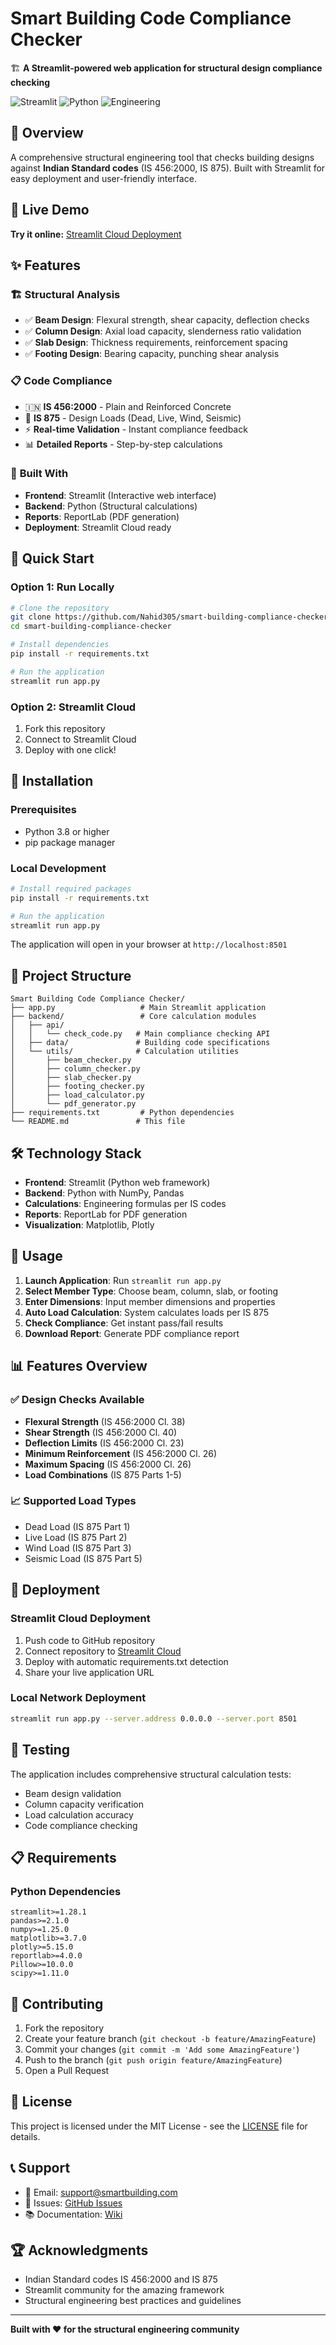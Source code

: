 # Smart Building Code Compliance Checker

🏗️ **A Streamlit-powered web application for structural design compliance checking**

![Streamlit](https://img.shields.io/badge/Streamlit-FF4B4B?style=for-the-badge&logo=streamlit&logoColor=white)
![Python](https://img.shields.io/badge/Python-3776AB?style=for-the-badge&logo=python&logoColor=white)
![Engineering](https://img.shields.io/badge/Engineering-00599C?style=for-the-badge&logo=engineering&logoColor=white)

## 🎯 Overview

A comprehensive structural engineering tool that checks building designs against **Indian Standard codes** (IS 456:2000, IS 875). Built with Streamlit for easy deployment and user-friendly interface.

## 🚀 Live Demo

**Try it online:** [Streamlit Cloud Deployment](https://smart-building-compliance-checker.streamlit.app)

## ✨ Features

### 🏗️ **Structural Analysis**
- ✅ **Beam Design**: Flexural strength, shear capacity, deflection checks
- ✅ **Column Design**: Axial load capacity, slenderness ratio validation
- ✅ **Slab Design**: Thickness requirements, reinforcement spacing
- ✅ **Footing Design**: Bearing capacity, punching shear analysis

### 📋 **Code Compliance**
- 🇮🇳 **IS 456:2000** - Plain and Reinforced Concrete
- 🏢 **IS 875** - Design Loads (Dead, Live, Wind, Seismic)
- ⚡ **Real-time Validation** - Instant compliance feedback
- 📊 **Detailed Reports** - Step-by-step calculations

### 🔧 **Built With**
- **Frontend**: Streamlit (Interactive web interface)
- **Backend**: Python (Structural calculations)
- **Reports**: ReportLab (PDF generation)
- **Deployment**: Streamlit Cloud ready

## 🚀 Quick Start

### Option 1: Run Locally
```bash
# Clone the repository
git clone https://github.com/Nahid305/smart-building-compliance-checker.git
cd smart-building-compliance-checker

# Install dependencies
pip install -r requirements.txt

# Run the application
streamlit run app.py
```

### Option 2: Streamlit Cloud
1. Fork this repository
2. Connect to Streamlit Cloud
3. Deploy with one click!

## 🔧 Installation

### Prerequisites
- Python 3.8 or higher
- pip package manager

### Local Development
```bash
# Install required packages
pip install -r requirements.txt

# Run the application
streamlit run app.py
```

The application will open in your browser at `http://localhost:8501`

## 📁 Project Structure

```
Smart Building Code Compliance Checker/
├── app.py                   # Main Streamlit application
├── backend/                 # Core calculation modules
│   ├── api/
│   │   └── check_code.py   # Main compliance checking API
│   ├── data/               # Building code specifications
│   └── utils/              # Calculation utilities
│       ├── beam_checker.py
│       ├── column_checker.py
│       ├── slab_checker.py
│       ├── footing_checker.py
│       ├── load_calculator.py
│       └── pdf_generator.py
├── requirements.txt         # Python dependencies
└── README.md               # This file
```

## 🛠️ Technology Stack

- **Frontend**: Streamlit (Python web framework)
- **Backend**: Python with NumPy, Pandas
- **Calculations**: Engineering formulas per IS codes
- **Reports**: ReportLab for PDF generation
- **Visualization**: Matplotlib, Plotly

## 🎯 Usage

1. **Launch Application**: Run `streamlit run app.py`
2. **Select Member Type**: Choose beam, column, slab, or footing
3. **Enter Dimensions**: Input member dimensions and properties
4. **Auto Load Calculation**: System calculates loads per IS 875
5. **Check Compliance**: Get instant pass/fail results
6. **Download Report**: Generate PDF compliance report

## 📊 Features Overview

### ✅ **Design Checks Available**
- **Flexural Strength** (IS 456:2000 Cl. 38)
- **Shear Strength** (IS 456:2000 Cl. 40)
- **Deflection Limits** (IS 456:2000 Cl. 23)
- **Minimum Reinforcement** (IS 456:2000 Cl. 26)
- **Maximum Spacing** (IS 456:2000 Cl. 26)
- **Load Combinations** (IS 875 Parts 1-5)

### 📈 **Supported Load Types**
- Dead Load (IS 875 Part 1)
- Live Load (IS 875 Part 2)  
- Wind Load (IS 875 Part 3)
- Seismic Load (IS 875 Part 5)

## 🚀 Deployment

### Streamlit Cloud Deployment
1. Push code to GitHub repository
2. Connect repository to [Streamlit Cloud](https://streamlit.io/cloud)
3. Deploy with automatic requirements.txt detection
4. Share your live application URL

### Local Network Deployment
```bash
streamlit run app.py --server.address 0.0.0.0 --server.port 8501
```

## 🧪 Testing

The application includes comprehensive structural calculation tests:
- Beam design validation
- Column capacity verification  
- Load calculation accuracy
- Code compliance checking

## 📋 Requirements

### Python Dependencies
```
streamlit>=1.28.1
pandas>=2.1.0
numpy>=1.25.0
matplotlib>=3.7.0
plotly>=5.15.0
reportlab>=4.0.0
Pillow>=10.0.0
scipy>=1.11.0
```

## 🤝 Contributing

1. Fork the repository
2. Create your feature branch (`git checkout -b feature/AmazingFeature`)
3. Commit your changes (`git commit -m 'Add some AmazingFeature'`)
4. Push to the branch (`git push origin feature/AmazingFeature`)
5. Open a Pull Request

## 📄 License

This project is licensed under the MIT License - see the [LICENSE](LICENSE) file for details.

## 📞 Support

- 📧 Email: support@smartbuilding.com
- 🐛 Issues: [GitHub Issues](https://github.com/Nahid305/smart-building-compliance-checker/issues)
- 📚 Documentation: [Wiki](https://github.com/Nahid305/smart-building-compliance-checker/wiki)

## 🏆 Acknowledgments

- Indian Standard codes IS 456:2000 and IS 875
- Streamlit community for the amazing framework
- Structural engineering best practices and guidelines

---

**Built with ❤️ for the structural engineering community**